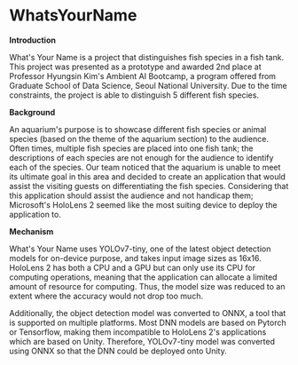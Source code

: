 # WhatsYourName
**Introduction**

What's Your Name is a project that distinguishes fish species in a fish tank.
This project was presented as a prototype and awarded 2nd place at Professor Hyungsin Kim's Ambient AI Bootcamp, a program offered from Graduate School of Data Science, Seoul National University.
Due to the time constraints, the project is able to distinguish 5 different fish species.


**Background**

An aquarium's purpose is to showcase different fish species or animal species (based on the theme of the aquarium section) to the audience.
Often times, multiple fish species are placed into one fish tank; the descriptions of each species are not enough for the audience to identify each of the species.
Our team noticed that the aquarium is unable to meet its ultimate goal in this area and decided to create an application that would assist the visiting guests on differentiating the fish species.
Considering that this application should assist the audience and not handicap them; Microsoft's HoloLens 2 seemed like the most suiting device to deploy the application to.

**Mechanism**

What's Your Name uses YOLOv7-tiny, one of the latest object detection models for on-device purpose, and takes input image sizes as 16x16.
HoloLens 2 has both a CPU and a GPU but can only use its CPU for computing operations, meaning that the application can allocate a limited amount of resource for computing.
Thus, the model size was reduced to an extent where the accuracy would not drop too much.

Additionally, the object detection model was converted to ONNX, a tool that is supported on multiple platforms.
Most DNN models are based on Pytorch or Tensorflow, making them incompatible to HoloLens 2's applications which are based on Unity.
Therefore, YOLOv7-tiny model was converted using ONNX so that the DNN could be deployed onto Unity.
